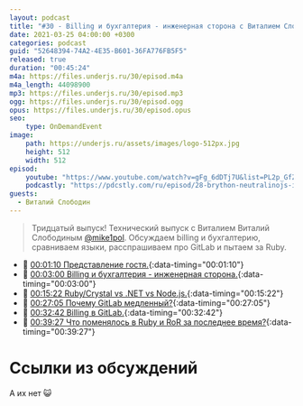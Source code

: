```yaml
---
layout: podcast
title: "#30 - Billing и бухгалтерия - инженерная сторона с Виталием Слободиным. [Ламповый]"
date: 2021-03-25 04:00:00 +0300
categories: podcast
guid: "52648394-74A2-4E35-B601-36FA776FB5F5"
released: true
duration: "00:45:24"
m4a: https://files.underjs.ru/30/episod.m4a
m4a_length: 44098900
mp3: https://files.underjs.ru/30/episod.mp3
ogg: https://files.underjs.ru/30/episod.ogg
opus: https://files.underjs.ru/30/episod.opus
seo:
    type: OnDemandEvent
image:
    path: https://underjs.ru/assets/images/logo-512px.jpg
    height: 512
    width: 512
episod:
    youtube: "https://www.youtube.com/watch?v=gFg_6dDTj7U&list=PL2p_GfZz-_1OWXrKUZRBc8LzMz5FJNXW7"
    podcastly: "https://pdcstly.com/ru/episod/28-brython-neutralinojs-i-lyubimye-proposal-dlya-java-script/7501978"
guests:
  - Виталий Слободин
---
```


> Тридцатый выпуск! Технический выпуск с Виталием Виталий Слободиным [@mike1pol](https://twitter.com/mike1pol). Обсуждаем billing и бухгалтерию, сравниваем языки, расспрашиваем про GitLab и пытаем за Ruby.

- 🤔 [00:01:10 Представление гостя.](#){:data-timing="00:01:10"}
- 🤔 [00:03:00 Billing и бухгалтерия - инженерная сторона.](#){:data-timing="00:03:00"}
- 🤔 [00:15:22 Ruby/Crystal vs .NET vs Node.js.](#){:data-timing="00:15:22"}
- 🤔 [00:27:05 Почему GitLab медленный?](#){:data-timing="00:27:05"}
- 🤔 [00:32:42 Billing в GitLab.](#){:data-timing="00:32:42"}
- 🤔 [00:39:27 Что поменялось в Ruby и RoR за последнее время?](#){:data-timing="00:39:27"}

# Ссылки из обсуждений

А их нет 😺
